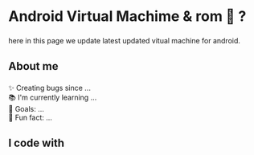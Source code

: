 <h1 align="left">  Android Virtual Machime & rom 👋 ?</h1>

###

<p align="left">here in this page we update latest updated vitual machine for android.</p>

###

<h2 align="left">About me</h2>

###

<p align="left">✨ Creating bugs since ...<br>📚 I'm currently learning ...<br>🎯 Goals: ...<br>🎲 Fun fact: ...</p>

###

<h2 align="left">I code with</h2>

###



###
